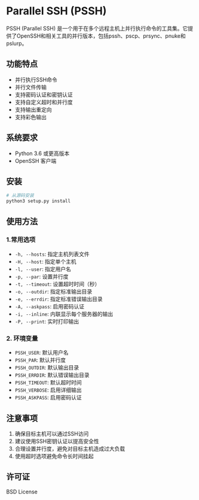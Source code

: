 # Parallel SSH (PSSH)

PSSH (Parallel SSH) 是一个用于在多个远程主机上并行执行命令的工具集。它提供了OpenSSH和相关工具的并行版本，包括pssh、pscp、prsync、pnuke和pslurp。

## 功能特点

- 并行执行SSH命令
- 并行文件传输
- 支持密码认证和密钥认证
- 支持自定义超时和并行度
- 支持输出重定向
- 支持彩色输出

## 系统要求

- Python 3.6 或更高版本
- OpenSSH 客户端

## 安装

```bash
# 从源码安装
python3 setup.py install
```

## 使用方法

### 1.常用选项

- `-h, --hosts`: 指定主机列表文件
- `-H, --host`: 指定单个主机
- `-l, --user`: 指定用户名
- `-p, --par`: 设置并行度
- `-t, --timeout`: 设置超时时间（秒）
- `-o, --outdir`: 指定标准输出目录
- `-e, --errdir`: 指定标准错误输出目录
- `-A, --askpass`: 启用密码认证
- `-i, --inline`: 内联显示每个服务器的输出
- `-P, --print`: 实时打印输出

### 2. 环境变量

- `PSSH_USER`: 默认用户名
- `PSSH_PAR`: 默认并行度
- `PSSH_OUTDIR`: 默认输出目录
- `PSSH_ERRDIR`: 默认错误输出目录
- `PSSH_TIMEOUT`: 默认超时时间
- `PSSH_VERBOSE`: 启用详细输出
- `PSSH_ASKPASS`: 启用密码认证

## 注意事项

1. 确保目标主机可以通过SSH访问
2. 建议使用SSH密钥认证以提高安全性
3. 合理设置并行度，避免对目标主机造成过大负载
4. 使用超时选项避免命令长时间挂起

## 许可证

BSD License 